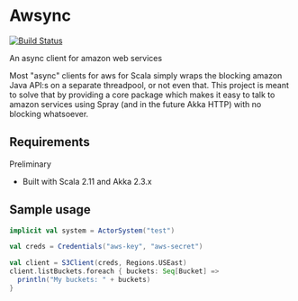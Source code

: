 # Awsync 
[![Build Status](https://travis-ci.org/johanandren/awsync.svg?branch=master)](https://travis-ci.org/johanandren/awsync)

An async client for amazon web services


Most "async" clients for aws for Scala simply wraps the blocking amazon Java API:s on a separate threadpool, or not even that.
This project is meant to solve that by providing a core package which makes it easy to talk to amazon 
services using Spray (and in the future Akka HTTP) with no blocking whatsoever.

## Requirements
Preliminary
* Built with Scala 2.11 and Akka 2.3.x

## Sample usage

```scala
implicit val system = ActorSystem("test")

val creds = Credentials("aws-key", "aws-secret")

val client = S3Client(creds, Regions.USEast)
client.listBuckets.foreach { buckets: Seq[Bucket] =>
  println("My buckets: " + buckets)
}
```
